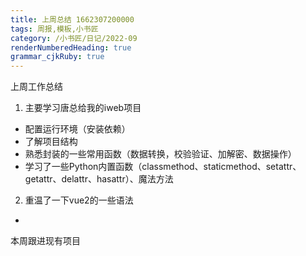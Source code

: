 ```yaml
---
title: 上周总结 1662307200000
tags: 周报,模板,小书匠
category: /小书匠/日记/2022-09
renderNumberedHeading: true
grammar_cjkRuby: true
---
```

上周工作总结
 1. 主要学习唐总给我的iweb项目
 - 配置运行环境（安装依赖）
 - 了解项目结构
 - 熟悉封装的一些常用函数（数据转换，校验验证、加解密、数据操作）
 - 学习了一些Python内置函数（classmethod、staticmethod、setattr、getattr、delattr、hasattr）、魔法方法
 2. 重温了一下vue2的一些语法
 - 

本周跟进现有项目


